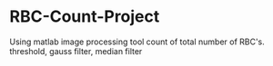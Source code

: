 # RBC-Count-Project
Using matlab image processing tool count of total number of RBC's.
threshold, gauss filter, median filter
